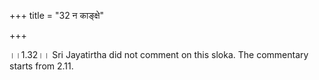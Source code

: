 +++
title = "32 न काङ्क्षे"

+++
  
  
।।1.32।। Sri Jayatirtha did not comment on this sloka. The commentary
starts from 2.11.  
  
